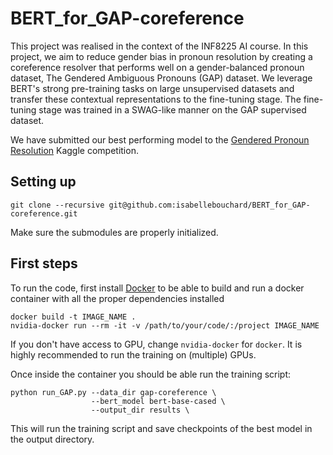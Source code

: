 # BERT_for_GAP-coreference

This project was realised in the context of the INF8225 AI course. In this project,
we aim to reduce gender bias in pronoun resolution by creating a coreference 
resolver that performs well on a gender-balanced pronoun dataset, The Gendered 
Ambiguous Pronouns (GAP) dataset. We leverage BERT's strong pre-training tasks on 
large unsupervised datasets and transfer these contextual representations to the fine-tuning stage. The fine-tuning stage was trained in a SWAG-like manner on the GAP supervised dataset.

We have submitted our best performing model to the [Gendered Pronoun Resolution](https://www.kaggle.com/c/gendered-pronoun-resolution/) Kaggle competition. 


## Setting up
```
git clone --recursive git@github.com:isabellebouchard/BERT_for_GAP-coreference.git
```
Make sure the submodules are properly initialized. 


## First steps

To run the code, first install [Docker](https://docs.docker.com/install/) to be able
to build and run a docker container with all the proper dependencies installed
```
docker build -t IMAGE_NAME .
nvidia-docker run --rm -it -v /path/to/your/code/:/project IMAGE_NAME
```

If you don't have access to GPU, change `nvidia-docker` for `docker`. It is 
highly recommended to run the training on (multiple) GPUs.

Once inside the container you should be able run the training script:
```
python run_GAP.py --data_dir gap-coreference \
                  --bert_model bert-base-cased \
                  --output_dir results \
```
This will run the training script and save checkpoints of the best model in the 
output directory.

